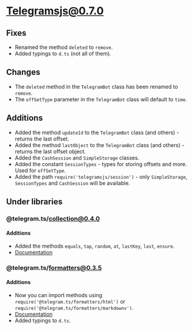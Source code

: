 # Telegramsjs@0.7.0

## Fixes
- Renamed the method `deleted` to `remove`.
- Added typings to `d.ts` (not all of them).

## Changes
- The `deleted` method in the `TelegramBot` class has been renamed to `remove`.
- The `offSetType` parameter in the `TelegramBot` class will default to `time`.

## Additions
- Added the method `updateId` to the `TelegramBot` class (and others) - returns the last offset.
- Added the method `lastObject` to the `TelegramBot` class (and others) - returns the last offset object.
- Added the `CashSession` and `SimpleStorage` classes.
- Added the constant `SessionTypes` - types for storing offsets and more. Used for `offSetType`.
- Added the path `require('telegramsjs/session')` - only `SimpleStorage`, `SessionTypes` and `CashSession` will be available.

## Under libraries
### @telegram.ts/collection@0.4.0
#### Additions
- Added the methods `equals`, `tap`, `random`, `at`, `lastKey`, `last`, `ensure`.
- [Documentation](https://telegram-ts-collection.surge.sh/)

### @telegram.ts/formatters@0.3.5
#### Additions
- Now you can import methods using `require('@telegram.ts/formatters/html')` or `require('@telegram.ts/formatters/markdownv')`.
- [Documentation](https://telegram-ts-formatters.surge.sh/)
- Added typings to `d.ts`.